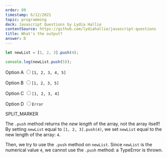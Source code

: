 ```yaml
---
order: 89
timestamp: 6/12/2021
topic: programming
deck: Javascript Questions by Lydia Hallie
contentSource: https://github.com/lydiahallie/javascript-questions
title: What's the output?
answer: D
---
```


  

```javascript
let newList = [1, 2, 3].push(4);

console.log(newList.push(5));
```


<label for="option-A">Option A</label>
<input type="radio" name="answer-option" id="option-A" value="A">`[1, 2, 3, 4, 5]`</input>
    

<label for="option-B">Option B</label>
<input type="radio" name="answer-option" id="option-B" value="B">`[1, 2, 3, 5]`</input>
    

<label for="option-C">Option C</label>
<input type="radio" name="answer-option" id="option-C" value="C">`[1, 2, 3, 4]`</input>
    

<label for="option-D">Option D</label>
<input type="radio" name="answer-option" id="option-D" value="D">`Error`</input>
    




SPLIT_MARKER

The `.push` method returns the _new length_ of the array, not the array itself! By setting `newList` equal to `[1, 2, 3].push(4)`, we set `newList` equal to the new length of the array: `4`.

Then, we try to use the `.push` method on `newList`. Since `newList` is the numerical value `4`, we cannot use the `.push` method: a TypeError is thrown.



